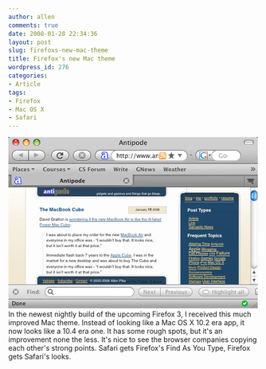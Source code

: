 ```yaml
---
author: allen
comments: true
date: 2008-01-28 22:34:36
layout: post
slug: firefoxs-new-mac-theme
title: Firefox's new Mac theme
wordpress_id: 276
categories:
- Article
tags:
- Firefox
- Mac OS X
- Safari
---
```


![The Firefox 3 Mac Theme](/images/wp-uploads/2008/01/fxmactheme1.jpg)In the newest nightly build of the upcoming Firefox 3, I received this much improved Mac theme. Instead of looking like a Mac OS X 10.2 era app, it now looks like a 10.4 era one. It has some rough spots, but it's an improvement none the less. It's nice to see the browser companies copying each other's strong points. Safari gets Firefox's Find As You Type, Firefox gets Safari's looks.
